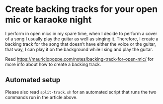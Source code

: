 # Create backing tracks for your open mic or karaoke night

I perform in open mics in my spare time, when I decide to perform a cover of a song
I usually play the guitar as well as singing it.
Therefore, I create a backing track for the song that doesn’t have either the voice or the guitar,
that way, I can play it on the background while I sing and play the guitar.

Read https://mauriciopoppe.com/notes/backing-track-for-open-mic/ for more info
about how to create a backing track.

## Automated setup

Please also read `split-track.sh` for an automated script that runs the
two commands run in the article above.

